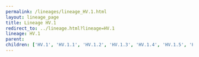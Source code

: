 ```yaml
---
permalink: /lineages/lineage_HV.1.html
layout: lineage_page
title: Lineage HV.1
redirect_to: ../lineage.html?lineage=HV.1
lineage: HV.1
parent: 
children: ['HV.1', 'HV.1.1', 'HV.1.2', 'HV.1.3', 'HV.1.4', 'HV.1.5', 'HV.1.6', 'HV.1.6.1', 'HV.1.8', 'HV.1.9', 'HV.1.10', 'HV.1.11']
---
```

